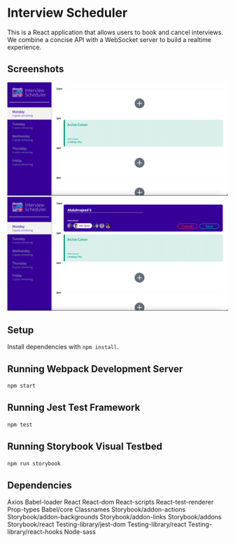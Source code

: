 # Interview Scheduler
This is a React application that allows users to book and cancel interviews. We combine a concise API with a WebSocket server to build a realtime experience.

## Screenshots
!["Main Page screenshot"](https://github.com/AbdulmajeedS/Scheduler/blob/master/public/images/main.png?raw=true)
!["Appointment screenshot"](https://github.com/AbdulmajeedS/Scheduler/blob/master/public/images/addAppointment.png?raw=true)
## Setup

Install dependencies with `npm install`.

## Running Webpack Development Server

```sh
npm start
```

## Running Jest Test Framework

```sh
npm test
```

## Running Storybook Visual Testbed

```sh
npm run storybook
```
## Dependencies 
Axios
Babel-loader
React
React-dom
React-scripts
React-test-renderer
Prop-types
Babel/core
Classnames
Storybook/addon-actions
Storybook/addon-backgrounds
Storybook/addon-links
Storybook/addons
Storybook/react
Testing-library/jest-dom
Testing-library/react
Testing-library/react-hooks
Node-sass 